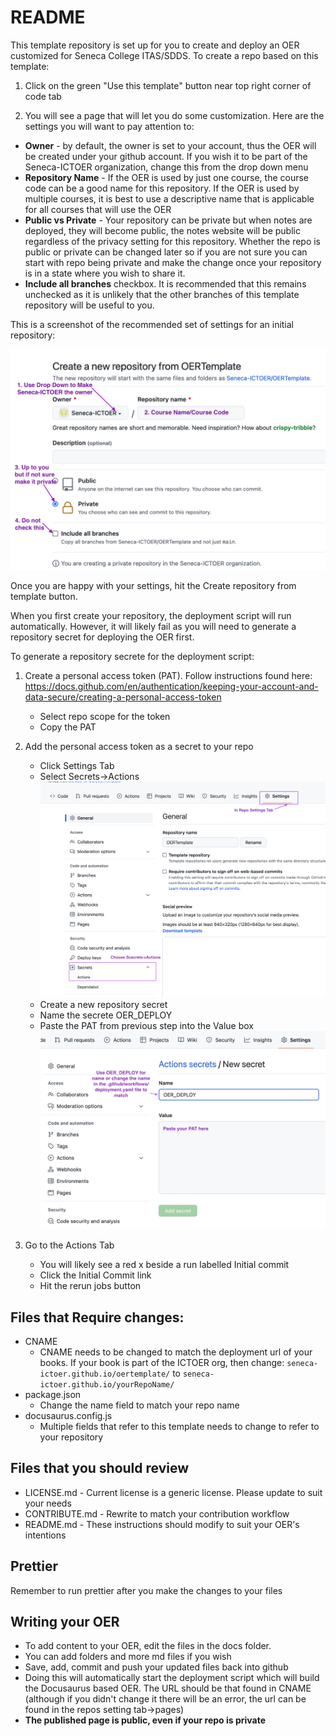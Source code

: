 # README

This template repository is set up for you to create and deploy an OER customized for Seneca College ITAS/SDDS. To create a repo based on this template:

1. Click on the green "Use this template" button near top right corner of code tab

2. You will see a page that will let you do some customization. Here are the settings you will want to pay attention to:

- **Owner** - by default, the owner is set to your account, thus the OER will be created under your github account. If you wish it to be part of the Seneca-ICTOER organization, change this from the drop down menu
- **Repository Name** - If the OER is used by just one course, the course code can be a good name for this repository. If the OER is used by multiple courses, it is best to use a descriptive name that is applicable for all courses that will use the OER
- **Public vs Private** - Your repository can be private but when notes are deployed, they will become public, the notes website will be public regardless of the privacy setting for this repository. Whether the repo is public or private can be changed later so if you are not sure you can start with repo being private and make the change once your repository is in a state where you wish to share it.
- **Include all branches** checkbox. It is recommended that this remains unchecked as it is unlikely that the other branches of this template repository will be useful to you.

This is a screenshot of the recommended set of settings for an initial repository:

![](static/img/templatesettings.png)

Once you are happy with your settings, hit the Create repository from template button.

When you first create your repository, the deployment script will run automatically. However, it will likely fail as you will need to generate a repository secret for deploying the OER first.

To generate a repository secrete for the deployment script:

1. Create a personal access token (PAT). Follow instructions found here: https://docs.github.com/en/authentication/keeping-your-account-and-data-secure/creating-a-personal-access-token

   - Select repo scope for the token
   - Copy the PAT

2. Add the personal access token as a secret to your repo

   - Click Settings Tab
   - Select Secrets->Actions
     ![](static/img/secrets1.png)
   - Create a new repository secret
   - Name the secrete OER_DEPLOY
   - Paste the PAT from previous step into the Value box
     ![](static/img/secrets2.png)

3. Go to the Actions Tab
   - You will likely see a red x beside a run labelled Initial commit
   - Click the Initial Commit link
   - Hit the rerun jobs button

## Files that Require changes:

- CNAME
  - CNAME needs to be changed to match the deployment url of your books. If your book is part of the ICTOER org, then change:
    `seneca-ictoer.github.io/oertemplate/` to `seneca-ictoer.github.io/yourRepoName/`
- package.json
  - Change the name field to match your repo name
- docusaurus.config.js
  - Multiple fields that refer to this template needs to change to refer to your repository

## Files that you should review

- LICENSE.md - Current license is a generic license. Please update to suit your needs
- CONTRIBUTE.md - Rewrite to match your contribution workflow
- README.md - These instructions should modify to suit your OER's intentions

## Prettier

Remember to run prettier after you make the changes to your files

## Writing your OER

- To add content to your OER, edit the files in the docs folder.
- You can add folders and more md files if you wish
- Save, add, commit and push your updated files back into github
- Doing this will automatically start the deployment script which will build the Docusaurus based OER. The URL should be that found in CNAME (although if you didn't change it there will be an error, the url can be found in the repos setting tab->pages)
- **The published page is public, even if your repo is private**
